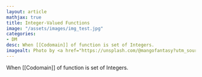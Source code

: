 ```yaml
---
layout: article
mathjax: true
title: Integer-Valued Functions
image: "/assets/images/img_test.jpg"
categories:
- DM
desc: When [[Codomain]] of function is set of Integers. 
imagealt: Photo by <a href="https://unsplash.com/@mangofantasy?utm_source=unsplash&utm_medium=referral&utm_content=creditCopyText">Tim Johnson</a> on <a href="https://unsplash.com/s/photos/logic?utm_source=unsplash&utm_medium=referral&utm_content=creditCopyText">Unsplash</a>
---
```

When [[Codomain]] of function is set of Integers.